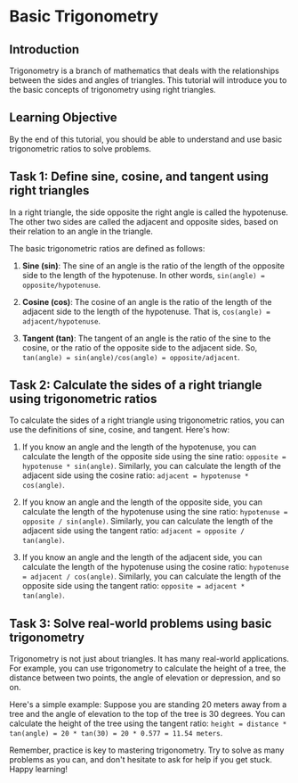 # Basic Trigonometry

## Introduction
Trigonometry is a branch of mathematics that deals with the relationships between the sides and angles of triangles. This tutorial will introduce you to the basic concepts of trigonometry using right triangles.

## Learning Objective
By the end of this tutorial, you should be able to understand and use basic trigonometric ratios to solve problems.

## Task 1: Define sine, cosine, and tangent using right triangles

In a right triangle, the side opposite the right angle is called the hypotenuse. The other two sides are called the adjacent and opposite sides, based on their relation to an angle in the triangle.

The basic trigonometric ratios are defined as follows:

1. **Sine (sin)**: The sine of an angle is the ratio of the length of the opposite side to the length of the hypotenuse. In other words, `sin(angle) = opposite/hypotenuse`.

2. **Cosine (cos)**: The cosine of an angle is the ratio of the length of the adjacent side to the length of the hypotenuse. That is, `cos(angle) = adjacent/hypotenuse`.

3. **Tangent (tan)**: The tangent of an angle is the ratio of the sine to the cosine, or the ratio of the opposite side to the adjacent side. So, `tan(angle) = sin(angle)/cos(angle) = opposite/adjacent`.

## Task 2: Calculate the sides of a right triangle using trigonometric ratios

To calculate the sides of a right triangle using trigonometric ratios, you can use the definitions of sine, cosine, and tangent. Here's how:

1. If you know an angle and the length of the hypotenuse, you can calculate the length of the opposite side using the sine ratio: `opposite = hypotenuse * sin(angle)`. Similarly, you can calculate the length of the adjacent side using the cosine ratio: `adjacent = hypotenuse * cos(angle)`.

2. If you know an angle and the length of the opposite side, you can calculate the length of the hypotenuse using the sine ratio: `hypotenuse = opposite / sin(angle)`. Similarly, you can calculate the length of the adjacent side using the tangent ratio: `adjacent = opposite / tan(angle)`.

3. If you know an angle and the length of the adjacent side, you can calculate the length of the hypotenuse using the cosine ratio: `hypotenuse = adjacent / cos(angle)`. Similarly, you can calculate the length of the opposite side using the tangent ratio: `opposite = adjacent * tan(angle)`.

## Task 3: Solve real-world problems using basic trigonometry

Trigonometry is not just about triangles. It has many real-world applications. For example, you can use trigonometry to calculate the height of a tree, the distance between two points, the angle of elevation or depression, and so on.

Here's a simple example: Suppose you are standing 20 meters away from a tree and the angle of elevation to the top of the tree is 30 degrees. You can calculate the height of the tree using the tangent ratio: `height = distance * tan(angle) = 20 * tan(30) = 20 * 0.577 = 11.54 meters`.

Remember, practice is key to mastering trigonometry. Try to solve as many problems as you can, and don't hesitate to ask for help if you get stuck. Happy learning!